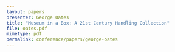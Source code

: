 ```yaml
---
layout: papers
presenter: George Oates
title: "Museum in a Box: A 21st Century Handling Collection"
file: oates.pdf
mimetype: pdf
permalink: conference/papers/george-oates
---
```

